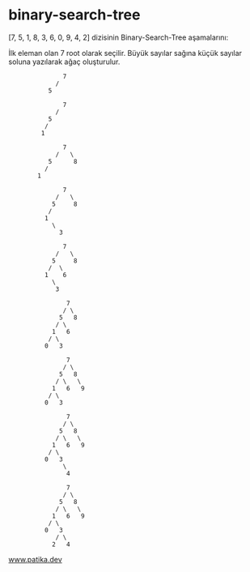 # binary-search-tree


[7, 5, 1, 8, 3, 6, 0, 9, 4, 2] dizisinin Binary-Search-Tree aşamalarını:

İlk eleman olan 7 root olarak seçilir.
Büyük sayılar sağına küçük sayılar soluna yazılarak ağaç oluşturulur.

                   7  
                 /
               5
                
                   7
                 /
               5
              /
             1
               
                   7
                 /   \
               5      8
              /
            1 
               
                   7
                 /   \
                5     8
               /
              1
                \
                  3
                 
                   7
                 /   \
                5     8
               /  \
              1    6
                \
                 3
                 
                    7
                   / \
                  5   8
                 / \
                1   6
               / \
              0   3
              
                    7
                   / \
                  5   8
                 / \   \
                1   6   9
               / \
              0   3
              
                    7
                   / \
                  5   8
                 / \   \
                1   6   9
               / \
              0   3
                   \
                    4
                    
                    7
                   / \
                  5   8
                 / \   \
                1   6   9
               / \
              0   3
                 / \
                2   4
                
                
www.patika.dev
